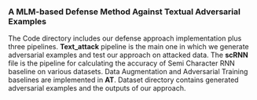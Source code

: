 
### A MLM-based Defense Method Against Textual Adversarial Examples


The Code directory includes our defense approach implementation plus three pipelines. **Text_attack** pipeline is the main one in which we generate adversarial examples and test our approach on attacked data. The **scRNN** file is the pipeline for calculating the accuracy of Semi Character RNN baseline on various datasets. Data Augmentation and Adversarial Training baselines are implemented in **AT**.
Dataset directory contains generated adversarial examples and the outputs of our approach.